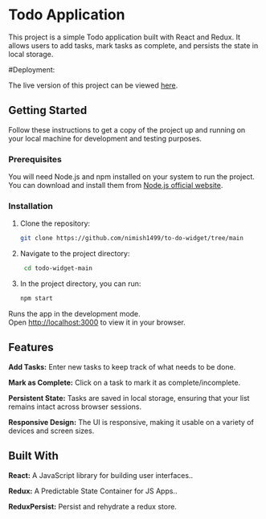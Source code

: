 

# Todo Application

This project is a simple Todo application built with React and Redux. It allows users to add tasks, mark tasks as complete, and persists the state in local storage.

#Deployment:

The live version of this project can be viewed [here](https://nimish-to-widget.netlify.app).


## Getting Started

Follow these instructions to get a copy of the project up and running on your local machine for development and testing purposes.

### Prerequisites

You will need Node.js and npm installed on your system to run the project. You can download and install them from [Node.js official website](https://nodejs.org/).

### Installation

1. Clone the repository:
   ```sh
   git clone https://github.com/nimish1499/to-do-widget/tree/main
2. Navigate to the project directory:
   ```sh
    cd todo-widget-main
3. In the project directory, you can run:
   ```sh
   npm start
Runs the app in the development mode.\
Open [http://localhost:3000](http://localhost:3000) to view it in your browser.


## Features
**Add Tasks:** Enter new tasks to keep track of what needs to be done.

**Mark as Complete:** Click on a task to mark it as complete/incomplete.

**Persistent State:** Tasks are saved in local storage, ensuring that your list remains intact across browser sessions.

**Responsive Design:** The UI is responsive, making it usable on a variety of devices and screen sizes.

## Built With
**React:**  A JavaScript library for building user interfaces..

**Redux:** A Predictable State Container for JS Apps..

**ReduxPersist:**  Persist and rehydrate a redux store.

   
